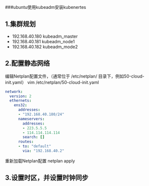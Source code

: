 ###ubuntu使用kubeadm安装kubenertes
## 1.集群规划
- 192.168.40.180 kubeadm_master 
- 192.168.40.181 kubeadm_node1
- 192.168.40.182 kubeadm_mode2
## 2.配置静态网络
编辑Netplan配置文件，（通常位于 /etc/netplan/ 目录下，例如50-cloud-init.yaml）
vim /etc/netplan/50-cloud-init.yaml
```yaml 
network:
  version: 2
  ethernets:
    ens32:
      addresses:
      - "192.168.40.180/24"
      nameservers:
        addresses:
        - 223.5.5.5
        - 114.114.114.114
        search: []
      routes:
      - to: "default"
        via: "192.168.40.2"
```
重新加载Netplan配置
netplan apply
## 3.设置时区，并设置时钟同步
```sh timedatectl set-timezone Asia/Shanghai
 
 
